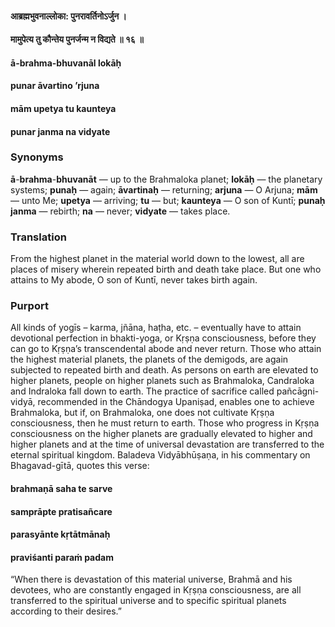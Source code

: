 #### आब्रह्मभुवनाल्लोका: पुनरावर्तिनोऽर्जुन ।
#### मामुपेत्य तु कौन्तेय पुनर्जन्म न विद्यते ॥ १६ ॥

#### ā-brahma-bhuvanāl lokāḥ
#### punar āvartino ’rjuna
#### mām upetya tu kaunteya
#### punar janma na vidyate

### Synonyms

**ā**-**brahma**-**bhuvanāt** — up to the Brahmaloka planet; **lokāḥ** — the planetary systems; **punaḥ** — again; **āvartinaḥ** — returning; **arjuna** — O Arjuna; **mām** — unto Me; **upetya** — arriving; **tu** — but; **kaunteya** — O son of Kuntī; **punaḥ** **janma** — rebirth; **na** — never; **vidyate** — takes place.

### Translation

From the highest planet in the material world down to the lowest, all are places of misery wherein repeated birth and death take place. But one who attains to My abode, O son of Kuntī, never takes birth again.

### Purport

All kinds of yogīs – karma, jñāna, haṭha, etc. – eventually have to attain devotional perfection in bhakti-yoga, or Kṛṣṇa consciousness, before they can go to Kṛṣṇa’s transcendental abode and never return. Those who attain the highest material planets, the planets of the demigods, are again subjected to repeated birth and death. As persons on earth are elevated to higher planets, people on higher planets such as Brahmaloka, Candraloka and Indraloka fall down to earth. The practice of sacrifice called pañcāgni-vidyā, recommended in the Chāndogya Upaniṣad, enables one to achieve Brahmaloka, but if, on Brahmaloka, one does not cultivate Kṛṣṇa consciousness, then he must return to earth. Those who progress in Kṛṣṇa consciousness on the higher planets are gradually elevated to higher and higher planets and at the time of universal devastation are transferred to the eternal spiritual kingdom. Baladeva Vidyābhūṣaṇa, in his commentary on Bhagavad-gītā, quotes this verse:

#### brahmaṇā saha te sarve
#### samprāpte pratisañcare
#### parasyānte kṛtātmānaḥ
#### praviśanti paraṁ padam

“When there is devastation of this material universe, Brahmā and his devotees, who are constantly engaged in Kṛṣṇa consciousness, are all transferred to the spiritual universe and to specific spiritual planets according to their desires.”